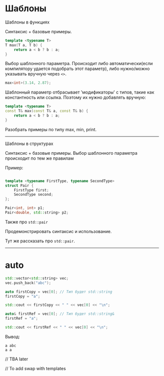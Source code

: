 # Шаблоны


Шаблоны в функциях

Синтаксис + базовые примеры.

```c++
template <typename T>
T max(T a, T b) {
    return a < b ? b : a;
}
```

Выбор шаблонного параметра. Происходит либо автоматически(если компилятору удается подобрать этот параметр), либо нужно/можно указывать вручную через `<>`.

```c++
max<int>(3.14, 2.87);
```

Шаблонный параметр отбрасывает 'модификаторы' с типов, такие как константность или ссылка. Поэтому их нужно добавлять вручную:

```c++
template <typename T>
const T& max(const T& a, const T& b) {
    return a < b ? b : a;
}
```

Разобрать примеры по типу max, min, print.

-------


Шаблоны в структурах

Синтаксис + базовые примеры. Выбор шаблонного параметра происходит по тем же правилам

Пример:

```c++

template <typename FirstType, typename SecondType>
struct Pair {
    FirstType first;
    SecondType second;
};

```

```c++
Pair<int, int> p1;
Pair<double, std::string> p2;
```

Также про `std::pair`

Продемонстрировать синтаксис и использование.

Тут же рассказать про `std::pair`.

----

# auto

```c++
std::vector<std::string> vec;
vec.push_back("abc");

auto firstCopy = vec[0]; // Тип будет std::string
firstCopy = "a";

std::cout << firstCopy << " " << vec[0] << "\n";

auto& firstRef = vec[0]; // Тип будет std::string&
firstRef = "a";

std::cout << firstRef << " " << vec[0] << "\n";
```

Вывод:
```
a abc
a a
```


// TBA later

// To add swap with templates